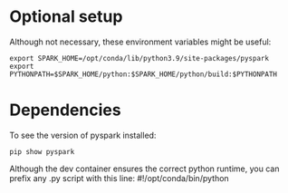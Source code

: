 # Optional setup

Although not necessary, these environment variables might be useful:

```
export SPARK_HOME=/opt/conda/lib/python3.9/site-packages/pyspark
export PYTHONPATH=$SPARK_HOME/python:$SPARK_HOME/python/build:$PYTHONPATH
```

# Dependencies

To see the version of pyspark installed:

```
pip show pyspark
```

Although the dev container ensures the correct python runtime, you can prefix any .py script with this line: #!/opt/conda/bin/python
